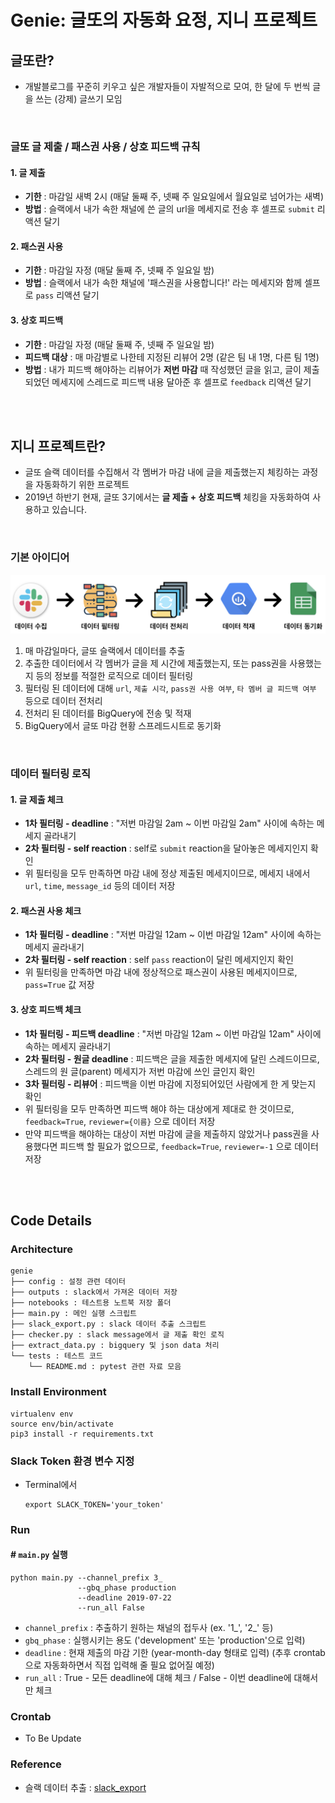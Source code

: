 # Genie: 글또의 자동화 요정, 지니 프로젝트
## 글또란?
- 개발블로그를 꾸준히 키우고 싶은 개발자들이 자발적으로 모여, 한 달에 두 번씩 글을 쓰는 (강제) 글쓰기 모임
<br>

### 글또 글 제출 / 패스권 사용 / 상호 피드백 규칙
#### 1. 글 제출
- **기한** : 마감일 새벽 2시 (매달 둘째 주, 넷째 주 일요일에서 월요일로 넘어가는 새벽)
- **방법** : 슬랙에서 내가 속한 채널에 쓴 글의 url을 메세지로 전송 후 셀프로 `submit` 리액션 달기

#### 2. 패스권 사용
- **기한** : 마감일 자정 (매달 둘째 주, 넷째 주 일요일 밤)
- **방법** : 슬랙에서 내가 속한 채널에 '패스권을 사용합니다!' 라는 메세지와 함께 셀프로 `pass` 리액션 달기

#### 3.  상호 피드백
- **기한** : 마감일 자정 (매달 둘째 주, 넷째 주 일요일 밤)
- **피드백 대상** : 매 마감별로 나한테 지정된 리뷰어 2명 (같은 팀 내 1명, 다른 팀 1명)
- **방법** : 내가 피드백 해야하는 리뷰어가 **저번 마감** 때 작성했던 글을 읽고, 글이 제출되었던 메세지에 스레드로 피드백 내용 달아준 후 셀프로 `feedback` 리액션 달기
<br>
<br>

## 지니 프로젝트란?
- 글또 슬랙 데이터를 수집해서 각 멤버가 마감 내에 글을 제출했는지 체킹하는 과정을 자동화하기 위한 프로젝트
- 2019년 하반기 현재, 글또 3기에서는 **글 제출 + 상호 피드백** 체킹을 자동화하여 사용하고 있습니다.
<br>

### 기본 아이디어

<p align="center"><img src="process.png" width="800"></p>

1. 매 마감일마다, 글또 슬랙에서 데이터를 추출
2. 추출한 데이터에서 각 멤버가 글을 제 시간에 제출했는지, 또는 pass권을 사용했는지 등의 정보를 적절한 로직으로 데이터 필터링
3. 필터링 된 데이터에 대해 `url`, `제출 시각`, `pass권 사용 여부`, `타 멤버 글 피드백 여부` 등으로 데이터 전처리
4. 전처리 된 데이터를 BigQuery에 전송 및 적재
5. BigQuery에서 글또 마감 현황 스프레드시트로 동기화
<br>

### 데이터 필터링 로직
#### 1. 글 제출 체크
- **1차 필터링 - deadline** : "저번 마감일 2am ~ 이번 마감일 2am" 사이에 속하는 메세지 골라내기
- **2차 필터링 - self reaction** : self로 `submit` reaction을 달아놓은 메세지인지 확인
- 위 필터링을 모두 만족하면 마감 내에 정상 제출된 메세지이므로, 메세지 내에서 `url`, `time`, `message_id` 등의 데이터 저장

#### 2. 패스권 사용 체크
- **1차 필터링 - deadline** : "저번 마감일 12am ~ 이번 마감일 12am" 사이에 속하는 메세지 골라내기
- **2차 필터링 - self reaction** : self `pass` reaction이 달린 메세지인지 확인
- 위 필터링을 만족하면 마감 내에 정상적으로 패스권이 사용된 메세지이므로, `pass=True` 값 저장

#### 3. 상호 피드백 체크
- **1차 필터링 - 피드백 deadline** : "저번 마감일 12am ~ 이번 마감일 12am" 사이에 속하는 메세지 골라내기
- **2차 필터링 - 원글 deadline** : 피드백은 글을 제출한 메세지에 달린 스레드이므로, 스레드의 원 글(parent) 메세지가 저번 마감에 쓰인 글인지 확인
- **3차 필터링 - 리뷰어** : 피드백을 이번 마감에 지정되어있던 사람에게 한 게 맞는지 확인
- 위 필터링을 모두 만족하면 피드백 해야 하는 대상에게 제대로 한 것이므로, `feedback=True`, `reviewer={이름}` 으로 데이터 저장
- 만약 피드백을 해야하는 대상이 저번 마감에 글을 제출하지 않았거나 pass권을 사용했다면 피드백 할 필요가 없으므로, `feedback=True`, `reviewer=-1` 으로 데이터 저장
<br>
<br>

## Code Details
### Architecture
```
genie
├── config : 설정 관련 데이터
├── outputs : slack에서 가져온 데이터 저장
├── notebooks : 테스트용 노트북 저장 폴더
├── main.py : 메인 실행 스크립트
├── slack_export.py : slack 데이터 추출 스크립트
├── checker.py : slack message에서 글 제출 확인 로직
├── extract_data.py : bigquery 및 json data 처리
└── tests : 테스트 코드
    └── README.md : pytest 관련 자료 모음
```

### Install Environment
```
virtualenv env
source env/bin/activate
pip3 install -r requirements.txt
```

### Slack Token 환경 변수 지정
- Terminal에서

    ```
    export SLACK_TOKEN='your_token'    
    ```

### Run
#### \# `main.py` 실행

```
python main.py --channel_prefix 3_
               --gbq_phase production
               --deadline 2019-07-22
               --run_all False
```
  - `channel_prefix` : 추출하기 원하는 채널의 접두사 (ex. '1_', '2_' 등)
  - `gbq_phase` : 실행시키는 용도 ('development' 또는 'production'으로 입력)
  - `deadline` : 현재 제출의 마감 기한 (year-month-day 형태로 입력) (추후 crontab으로 자동화하면서 직접 입력해 줄 필요 없어질 예정)
  - `run_all` : True - 모든 deadline에 대해 체크 / False - 이번 deadline에 대해서만 체크

### Crontab
- To Be Update

### Reference
- 슬랙 데이터 추출 : [slack_export](https://github.com/zach-snell/slack-export)
